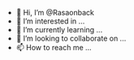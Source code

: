 - 👋 Hi, I’m @Rasaonback
- 👀 I’m interested in ...
- 🌱 I’m currently learning ...
- 💞️ I’m looking to collaborate on ...
- 📫 How to reach me ...

<!---
Rasaonback/Rasaonback is a ✨ special ✨ repository because its `README.md` (this file) appears on your GitHub profile.
You can click the Preview link to take a look at your changes.
--->
